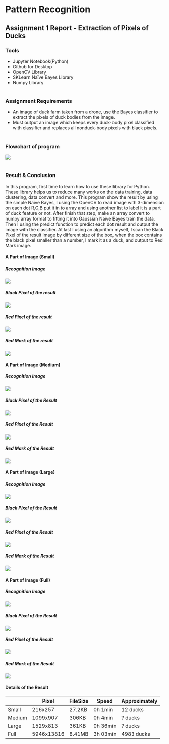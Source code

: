 
# Pattern Recognition
## Assignment 1 Report - Extraction of Pixels of Ducks
### Tools
 - Jupyter Notebook(Python)
 - Github for Desktop
 - OpenCV Library
 - SKLearn Naïve Bayes Library
 - Numpy Library
#
### Assignment Requirements
 - An image of duck farm taken from a drone, use the Bayes classifier to extract the pixels of duck bodies from the image.
 -  Must output an image which keeps every duck-body pixel classified with classifier and replaces all nonduck-body pixels with black pixels.
#
### Flowchart of program
![](https://github.com/khyjb1995/PR2018FALL/blob/master/Assignment%21/flowchart.jpg)
#
### Result & Conclusion
In this program, first time to learn how to use these library for Python. These library helps us to reduce many works on the data training, data clustering, data convert and more. This program show the result by using the simple Naïve Bayes, I using the OpenCV to read image with 3-dimension on each dot R,G,B put it in to array and using another list to label it is a part of duck feature or not. After finish that step, make an array convert to numpy array format to fitting it into Gaussian Naïve Bayes train the data. Then I using the predict function to predict each dot result and output the image with the classifier. At last I using an algorithm myself, I scan the Black Pixel of the result image by different size of the box, when the box contains the black pixel smaller than a number, I mark it as a duck, and output to Red Mark image.

#### A Part of Image (Small)
##### Recognition Image
![](https://github.com/khyjb1995/PR2018FALL/blob/master/Assignment%21/count03.jpg)
##### Black Pixel of the result
![](https://github.com/khyjb1995/PR2018FALL/blob/master/Assignment%21/result_count03/Blackback_Result.jpg)
##### Red Pixel of the result
![](https://github.com/khyjb1995/PR2018FALL/blob/master/Assignment%21/result_count03/RedDot_Result.jpg)
##### Red Mark of the result
![](https://github.com/khyjb1995/PR2018FALL/blob/master/Assignment%21/result_count03/Circle_Result.jpg)

#### A Part of Image (Medium)
##### Recognition Image
![](https://github.com/khyjb1995/PR2018FALL/blob/master/Assignment%21/count02.jpg)
##### Black Pixel of the Result
![](https://github.com/khyjb1995/PR2018FALL/blob/master/Assignment%21/result_count02/Blackback_Result.jpg)
##### Red Pixel of the Result
![](https://github.com/khyjb1995/PR2018FALL/blob/master/Assignment%21/result_count02/RedDot_Result.jpg)
##### Red Mark of the Result
![](https://github.com/khyjb1995/PR2018FALL/blob/master/Assignment%21/result_count02/Circle_Result.jpg)

#### A Part of Image (Large)
##### Recognition Image
![](https://github.com/khyjb1995/PR2018FALL/blob/master/Assignment%21/count04.jpg)
##### Black Pixel of the Result
![](https://github.com/khyjb1995/PR2018FALL/blob/master/Assignment%21/result_count04/Blackback_Result.jpg)
##### Red Pixel of the Result
![](https://github.com/khyjb1995/PR2018FALL/blob/master/Assignment%21/result_count04/RedDot_Result.jpg)
##### Red Mark of the Result
![](https://github.com/khyjb1995/PR2018FALL/blob/master/Assignment%21/result_count04/Circle_Result.jpg)

#### A Part of Image (Full)
##### Recognition Image
![](https://github.com/khyjb1995/PR2018FALL/blob/master/Assignment%21/full_duck.jpg)
##### Black Pixel of the Result
![](https://github.com/khyjb1995/PR2018FALL/blob/master/Assignment%21/result_full_duck/Blackback_Result.jpg)
##### Red Pixel of the Result
![](https://github.com/khyjb1995/PR2018FALL/blob/master/Assignment%21/result_full_duck/RedDot_Result.jpg)
##### Red Mark of the Result
![](https://github.com/khyjb1995/PR2018FALL/blob/master/Assignment%21/result_full_duck/Circle_Result.jpg)

#### Details of the Result

|  | Pixel | FileSize | Speed | Approximately |
|---|---|---|---|---|
| Small | 216x257 | 27.2KB | 0h 1min | 12 ducks |
| Medium | 1099x907 | 306KB | 0h 4min | ? ducks |
| Large | 1529x813 | 361KB | 0h 36min | ? ducks |
| Full | 5946x13816 | 8.41MB | 3h 03min | 4983 ducks |